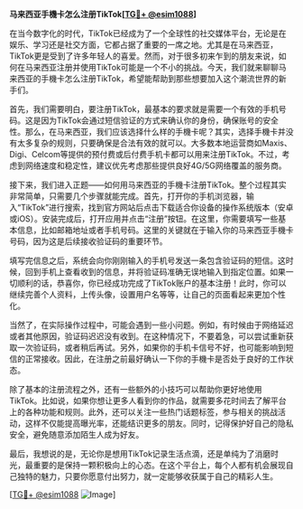 **马来西亚手機卡怎么注册TikTok[[TG💪+ @esim1088](https://t.me/s/esim1088)]**

在当今数字化的时代，TikTok已经成为了一个全球性的社交媒体平台，无论是在娱乐、学习还是社交方面，它都占据了重要的一席之地。尤其是在马来西亚，TikTok更是受到了许多年轻人的喜爱。然而，对于很多初来乍到的朋友来说，如何在马来西亚注册并使用TikTok可能是一个不小的挑战。今天，我们就来聊聊马来西亚的手機卡怎么注册TikTok，希望能帮助到那些想要加入这个潮流世界的新手们。

首先，我们需要明白，要注册TikTok，最基本的要求就是需要一个有效的手机号码。这是因为TikTok会通过短信验证的方式来确认你的身份，确保账号的安全性。那么，在马来西亚，我们应该选择什么样的手機卡呢？其实，选择手機卡并没有太多复杂的规则，只要确保是合法有效的就可以。大多数本地运营商如Maxis、Digi、Celcom等提供的预付费或后付费手机卡都可以用来注册TikTok。不过，考虑到网络速度和稳定性，建议优先考虑那些提供良好4G/5G网络覆盖的服务商。

接下来，我们进入正题——如何用马来西亚的手機卡注册TikTok。整个过程其实非常简单，只需要几个步骤就能完成。首先，打开你的手机浏览器，输入“TikTok”进行搜索，找到官方网站后点击下载适合你设备的操作系统版本（安卓或iOS）。安装完成后，打开应用并点击“注册”按钮。在这里，你需要填写一些基本信息，比如邮箱地址或者手机号码。这里的关键就在于输入你的马来西亚手機卡号码，因为这是后续接收验证码的重要环节。

填写完信息之后，系统会向你刚刚输入的手机号发送一条包含验证码的短信。这时候，回到手机上查看收到的信息，并将验证码准确无误地输入到指定位置。如果一切顺利的话，恭喜你，你已经成功完成了TikTok账户的基本注册！此时，你可以继续完善个人资料，上传头像，设置用户名等等，让自己的页面看起来更加个性化。

当然了，在实际操作过程中，可能会遇到一些小问题。例如，有时候由于网络延迟或者其他原因，验证码迟迟没有收到。在这种情况下，不要着急，可以尝试重新获取一次验证码，或者稍后再试。另外，如果你的手机卡信号不好，也可能影响到短信的正常接收。因此，在注册之前最好确认一下你的手機卡是否处于良好的工作状态。

除了基本的注册流程之外，还有一些额外的小技巧可以帮助你更好地使用TikTok。比如说，如果你想让更多人看到你的作品，就需要多花时间去了解平台上的各种功能和规则。此外，还可以关注一些热门话题标签，参与相关的挑战活动，这样不仅能提高曝光率，还能结识更多的朋友。同时，记得保护好自己的隐私安全，避免随意添加陌生人成为好友。

最后，我想说的是，无论你是想用TikTok记录生活点滴，还是单纯为了消磨时光，最重要的是保持一颗积极向上的心态。在这个平台上，每个人都有机会展现自己独特的魅力，只要你愿意付出努力，就一定能够收获属于自己的精彩人生。

[[TG💪+ @esim1088](https://t.me/s/esim1088) ![Image](https://i.postimg.cc/4NQfJmqS/Snipaste-2025-05-13-00-14-12.png)]